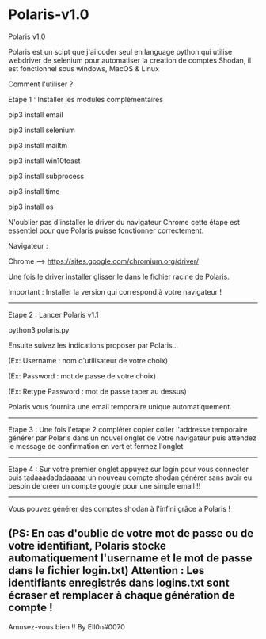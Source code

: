 # Polaris-v1.0
Polaris v1.0  

Polaris est un scipt que j'ai coder seul en language python qui utilise webdriver de selenium pour automatiser la creation de comptes Shodan, il
est fonctionnel sous windows, MacOS & Linux  


Comment l'utiliser ?  

Etape 1 : Installer les modules complémentaires  

pip3 install email 

pip3 install selenium 

pip3 install mailtm 

pip3 install win10toast 

pip3 install subprocess 

pip3 install time 

pip3 install os  

N'oublier pas d'installer le driver du navigateur Chrome cette étape est essentiel pour que Polaris
puisse fonctionner correctement.

Navigateur :

Chrome --> https://sites.google.com/chromium.org/driver/

Une fois le driver installer glisser le dans le fichier racine de Polaris.

Important : Installer la version qui correspond à votre navigateur !




--------------------------------------------
Etape 2 : Lancer Polaris v1.1  

python3 polaris.py

Ensuite suivez les indications proposer par Polaris...  

(Ex: Username : nom d'utilisateur de votre choix) 

(Ex: Password : mot de passe de votre choix) 

(Ex: Retype Password : mot de passe taper au dessus)  

Polaris vous fournira une email temporaire unique automatiquement.





--------------------------------------------
Etape 3 : Une fois l'etape 2 compléter copier coller l'addresse temporaire  générer par Polaris dans un nouvel onglet de votre navigateur puis attendez le message de confirmation en vert et fermez l'onglet  





--------------------------------------------
Etape 4 : Sur votre premier onglet appuyez sur login pour vous connecter puis tadaaadadadaaaaa un nouveau compte shodan générer sans avoir eu besoin  de créer un compte google pour une simple email !!  


--------------------------------------------
Vous pouvez générer des comptes shodan à l'infini grâce à Polaris !

(PS: En cas d'oublie de votre mot de passe ou de votre identifiant, Polaris stocke automatiquement l'username et le mot de passe dans le fichier login.txt) 
Attention : Les identifiants enregistrés dans logins.txt sont écraser et remplacer à chaque génération de compte !
--------------------------------------------
Amusez-vous bien !! 
By Ell0n#0070
